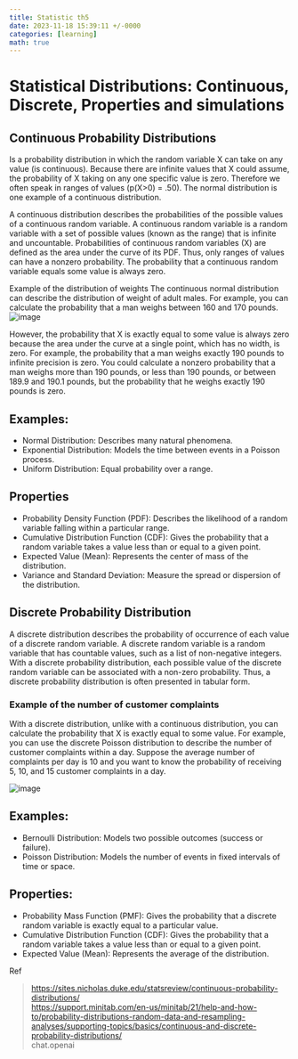 ```yaml
---
title: Statistic th5
date: 2023-11-18 15:39:11 +/-0000
categories: [learning]
math: true
---
```

# Statistical Distributions: Continuous, Discrete, Properties and simulations

## Continuous Probability Distributions

Is a probability distribution in which the random variable X can take on any value (is continuous). 
Because there are infinite values that X could assume, the probability of X taking on any one specific value is zero. 
Therefore we often speak in ranges of values (p(X>0) = .50). The normal distribution is one example of a continuous distribution. <br>

A continuous distribution describes the probabilities of the possible values of a continuous random variable. A continuous random variable is a random variable with a set of possible values (known as the range) that is infinite and uncountable.
Probabilities of continuous random variables (X) are defined as the area under the curve of its PDF. Thus, only ranges of values can have a nonzero probability. The probability that a continuous random variable equals some value is always zero. <br>

Example of the distribution of weights
The continuous normal distribution can describe the distribution of weight of adult males. For example, you can calculate the probability that a man weighs between 160 and 170 pounds. <br>
![image](https://github.com/Cheroberous/cheroberous.github.io/assets/102479391/d79a6db1-420f-41f6-b1c6-56e971e0411f) <br>

However, the probability that X is exactly equal to some value is always zero because the area under the curve at a single point, which has no width, is zero. For example, the probability that a man weighs exactly 190 pounds to infinite precision is zero. You could calculate a nonzero probability that a man weighs more than 190 pounds, or less than 190 pounds, or between 189.9 and 190.1 pounds, but the probability that he weighs exactly 190 pounds is zero.

## Examples:

+ Normal Distribution: Describes many natural phenomena.
+ Exponential Distribution: Models the time between events in a Poisson process.
+ Uniform Distribution: Equal probability over a range.

## Properties

+ Probability Density Function (PDF): Describes the likelihood of a random variable falling within a particular range.
+ Cumulative Distribution Function (CDF): Gives the probability that a random variable takes a value less than or equal to a given point.
+ Expected Value (Mean): Represents the center of mass of the distribution.
+ Variance and Standard Deviation: Measure the spread or dispersion of the distribution.

## Discrete Probability Distribution

A discrete distribution describes the probability of occurrence of each value of a discrete random variable. A discrete random variable is a random variable that has countable values, such as a list of non-negative integers. <br>
With a discrete probability distribution, each possible value of the discrete random variable can be associated with a non-zero probability. Thus, a discrete probability distribution is often presented in tabular form.

### Example of the number of customer complaints
With a discrete distribution, unlike with a continuous distribution, you can calculate the probability that X is exactly equal to some value. For example, you can use the discrete Poisson distribution to describe the number of customer complaints within a day. Suppose the average number of complaints per day is 10 and you want to know the probability of receiving 5, 10, and 15 customer complaints in a day.

![image](https://github.com/Cheroberous/cheroberous.github.io/assets/102479391/665f3d5c-7837-4a96-a8db-0256fd40716c) <br>

## Examples:

+ Bernoulli Distribution: Models two possible outcomes (success or failure).
+ Poisson Distribution: Models the number of events in fixed intervals of time or space.


## Properties:

+ Probability Mass Function (PMF): Gives the probability that a discrete random variable is exactly equal to a particular value.
+ Cumulative Distribution Function (CDF): Gives the probability that a random variable takes a value less than or equal to a given point.
+ Expected Value (Mean): Represents the average of the distribution.




Ref
>https://sites.nicholas.duke.edu/statsreview/continuous-probability-distributions/ <br>
>https://support.minitab.com/en-us/minitab/21/help-and-how-to/probability-distributions-random-data-and-resampling-analyses/supporting-topics/basics/continuous-and-discrete-probability-distributions/ <br>
>chat.openai



